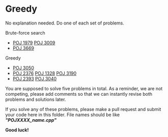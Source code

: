 # Greedy

No explanation needed. Do one of each set of problems.

Brute-force search
+  [POJ 1979](http://poj.org/problem?id=1979) [POJ 3009](http://poj.org/problem?id=3009)
+  [POJ 3669](http://poj.org/problem?id=3669)

Greedy
+  [POJ 3050](http://poj.org/problem?id=3050)
+  [POJ 2376](http://poj.org/problem?id=2376) [POJ 1328](http://poj.org/problem?id=1328) [POJ 3190](http://poj.org/problem?id=3190)
+  [POJ 2393](http://poj.org/problem?id=2393) [POJ 3040](http://poj.org/problem?id=3040)

You are supposed to solve five problems in total. As a reminder, we are not competing, please add comments so that we can instantly revise both problems and solutions later.

If you solve any of these problems, please make a pull request and submit your code here in this folder. File names should be like ***"POJXXXX_name.cpp"***

**Good luck!**
